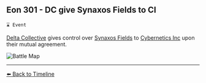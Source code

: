 ## Eon 301 - DC give Synaxos Fields to CI

`⌛ Event`

[Delta Collective](https://zeithalt.github.io/r/deltan_language.html) gives control over [Synaxos Fields](https://zeithalt.github.io/r/synaxos_fields.html) to [Cybernetics Inc](https://zeithalt.github.io/r/cybernetics_inc.html) upon their mutual agreement.

![Battle Map](https://zeithalt.github.io/t/m/eon0301.png)

----------
[⬅️ Back to Timeline](https://zeithalt.github.io/t/#eon0301)